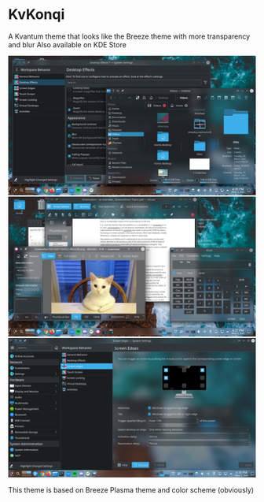 # KvKonqi
A Kvantum theme that looks like the Breeze theme with more transparency and blur
Also available on KDE Store


![DolphinAndSystemsettings](https://github.com/Niru2169/KvKonqi/blob/main/screenshots/Screenshot_20210502_163920.png?raw=true)
![KcalcOkularAndGwenview](https://github.com/Niru2169/KvKonqi/blob/main/screenshots/Screenshot_20210502_163759.png?raw=true)
![Systemsettings](https://github.com/Niru2169/KvKonqi/blob/main/screenshots/Screenshot_20210502_163948.png?raw=true)

This theme is based on Breeze Plasma theme and color scheme (obviously)
